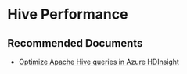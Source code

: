 <properties
  pageTitle="Hive Performance"
  description="Hive Performance"
  Service="microsoft.hdinsight"
  resource="clusters"
  authors="pjfreitas"
  ms.author="pfreitas"
  displayOrder="18"
  selfHelpType="resource"
  supportTopicIds="32629065"
  resourceTags=""
  productPesIds="15078"
  cloudEnvironments="MoonCake"
  ArticleId="f77498d9-e276-4fe3-bcc1-e78f2a97f813"/>

# Hive Performance

## **Recommended Documents**

* [Optimize Apache Hive queries in Azure HDInsight](https://docs.azure.cn/hdinsight/hdinsight-hadoop-optimize-hive-query)
